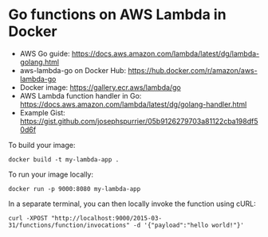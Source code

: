 # Go functions on AWS Lambda in Docker

- AWS Go guide: https://docs.aws.amazon.com/lambda/latest/dg/lambda-golang.html
- aws-lambda-go on Docker Hub: https://hub.docker.com/r/amazon/aws-lambda-go
- Docker image: https://gallery.ecr.aws/lambda/go
- AWS Lambda function handler in Go: https://docs.aws.amazon.com/lambda/latest/dg/golang-handler.html
- Example Gist: https://gist.github.com/josephspurrier/05b9126279703a81122cba198df50d6f

To build your image:

    docker build -t my-lambda-app .

To run your image locally:

    docker run -p 9000:8080 my-lambda-app

In a separate terminal, you can then locally invoke the function using cURL:

    curl -XPOST "http://localhost:9000/2015-03-31/functions/function/invocations" -d '{"payload":"hello world!"}'
